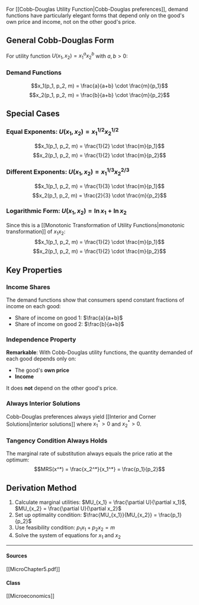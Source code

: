 For [[Cobb-Douglas Utility Function|Cobb-Douglas preferences]], demand functions have particularly elegant forms that depend only on the good's own price and income, not on the other good's price.

## General Cobb-Douglas Form

For utility function $U(x_1, x_2) = x_1^a x_2^b$ with $a, b > 0$:

### Demand Functions
$$x_1(p_1, p_2, m) = \frac{a}{a+b} \cdot \frac{m}{p_1}$$
$$x_2(p_1, p_2, m) = \frac{b}{a+b} \cdot \frac{m}{p_2}$$

## Special Cases

### Equal Exponents: $U(x_1, x_2) = x_1^{1/2} x_2^{1/2}$
$$x_1(p_1, p_2, m) = \frac{1}{2} \cdot \frac{m}{p_1}$$
$$x_2(p_1, p_2, m) = \frac{1}{2} \cdot \frac{m}{p_2}$$

### Different Exponents: $U(x_1, x_2) = x_1^{1/3} x_2^{2/3}$
$$x_1(p_1, p_2, m) = \frac{1}{3} \cdot \frac{m}{p_1}$$
$$x_2(p_1, p_2, m) = \frac{2}{3} \cdot \frac{m}{p_2}$$

### Logarithmic Form: $U(x_1, x_2) = \ln x_1 + \ln x_2$
Since this is a [[Monotonic Transformation of Utility Functions|monotonic transformation]] of $x_1 x_2$:
$$x_1(p_1, p_2, m) = \frac{1}{2} \cdot \frac{m}{p_1}$$
$$x_2(p_1, p_2, m) = \frac{1}{2} \cdot \frac{m}{p_2}$$

## Key Properties

### Income Shares
The demand functions show that consumers spend constant fractions of income on each good:
- Share of income on good 1: $\frac{a}{a+b}$
- Share of income on good 2: $\frac{b}{a+b}$

### Independence Property
**Remarkable**: With Cobb-Douglas utility functions, the quantity demanded of each good depends only on:
- The good's **own price**
- **Income** 

It does **not** depend on the other good's price.

### Always Interior Solutions
Cobb-Douglas preferences always yield [[Interior and Corner Solutions|interior solutions]] where $x_1^* > 0$ and $x_2^* > 0$.

### Tangency Condition Always Holds
The marginal rate of substitution always equals the price ratio at the optimum:
$$MRS(x^*) = \frac{x_2^*}{x_1^*} = \frac{p_1}{p_2}$$

## Derivation Method

1. Calculate marginal utilities: $MU_{x_1} = \frac{\partial U}{\partial x_1}$, $MU_{x_2} = \frac{\partial U}{\partial x_2}$
2. Set up optimality condition: $\frac{MU_{x_1}}{MU_{x_2}} = \frac{p_1}{p_2}$
3. Use feasibility condition: $p_1x_1 + p_2x_2 = m$
4. Solve the system of equations for $x_1$ and $x_2$

---
#### Sources
[[MicroChapter5.pdf]]
#### Class
[[Microeconomics]]